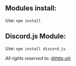 ## Modules install:
Use: `npm install`

## Discord.js Module:
Use: `npm install discord.js`

*All rights reserved to: [@http-ph](https://discord.com/users/414114974860836864)*
